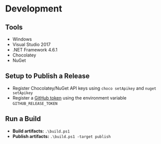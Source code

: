 # Development

## Tools

- Windows
- Visual Studio 2017
- .NET Framework 4.6.1
- Chocolatey
- NuGet

## Setup to Publish a Release

- Register Chocolatey/NuGet API keys using `choco setApikey` and `nuget setApikey`
- Register a [GitHub token](https://github.com/settings/tokens) using the environment variable `GITHUB_RELEASE_TOKEN`

## Run a Build

- **Build artifacts:** `.\build.ps1`
- **Publish artifacts:** `.\build.ps1 -target publish`
